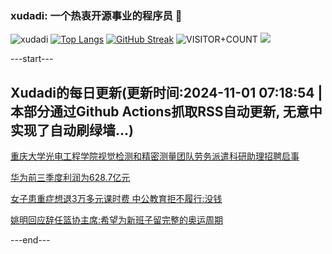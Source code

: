 ### xudadi: 一个热衷开源事业的程序员 👋

![xudadi](https://github-readme-stats-git-masterorgs-github-readme-stats-team.vercel.app/api?username=xudadi)
[![Top Langs](https://github-readme-stats.vercel.app/api/top-langs/?username=xudadi)](https://github.com/anuraghazra/github-readme-stats)
[![GitHub Streak](https://streak-stats.demolab.com?user=xudadi&locale=zh_Hans)](https://git.io/streak-stats)
![VISITOR+COUNT](https://komarev.com/ghpvc/?username=xudadi&label=VISITOR+COUNT)
![](https://raw.githubusercontent.com/xudadi/xudadi/main/assets/github-contribution-grid-snake.svg)


---start---

## Xudadi的每日更新(更新时间:2024-11-01 07:18:54 | 本部分通过Github Actions抓取RSS自动更新, 无意中实现了自动刷绿墙...)

[重庆大学光电工程学院视觉检测和精密测量团队劳务派遣科研助理招聘启事](https://www.gongkaoleida.com/article/2177565)

[华为前三季度利润为628.7亿元](https://m.163.com/news/article/JFRR4B6R0534A4SC.html)

[女子患重症想退3万多元课时费 中公教育拒不履行:没钱](https://m.163.com/news/article/JFRLQSVF0514R9P4.html)

[姚明回应辞任篮协主席:希望为新班子留完整的奥运周期](https://m.163.com/news/article/JFRKT8IU0001899O.html)

---end---
